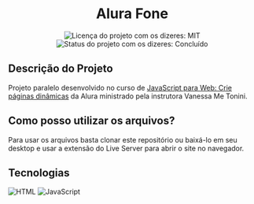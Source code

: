 <h1 align="center">Alura Fone</h1>

<div>
  <p align="center">
    <img alt="Licença do projeto com os dizeres: MIT" src="https://img.shields.io/github/license/RodrigoHarder/teste-react-typescript.svg">
    <img alt="Status do projeto com os dizeres: Concluído" src="https://img.shields.io/static/v1?label=Status&message=Concluído &color=blue">
  </p>
</div>

## Descrição do Projeto

Projeto paralelo desenvolvido no curso de [JavaScript para Web: Crie páginas dinâmicas](https://cursos.alura.com.br/course/javascript-web-paginas-dinamicas) da Alura ministrado pela instrutora Vanessa Me Tonini.

## Como posso utilizar os arquivos?

Para usar os arquivos basta clonar este repositório ou baixá-lo em seu desktop e usar a extensão do Live Server para abrir o site no navegador.

## Tecnologias

<div>
  <img alt="HTML" src="https://img.shields.io/badge/HTML5-E34F26?style=for-the-badge&logo=html5&logoColor=white">
  <img alt="JavaScript" src="https://img.shields.io/badge/JavaScript-323330?style=for-the-badge&logo=javascript&logoColor=F7DF1E">
</div>

